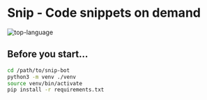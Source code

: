 # Snip - Code snippets on demand

![top-language](https://img.shields.io/github/languages/top/discord-snip/snip-bot)

## Before you start...

```bash
cd /path/to/snip-bot
python3 -m venv ./venv
source venv/bin/activate
pip install -r requirements.txt
```

